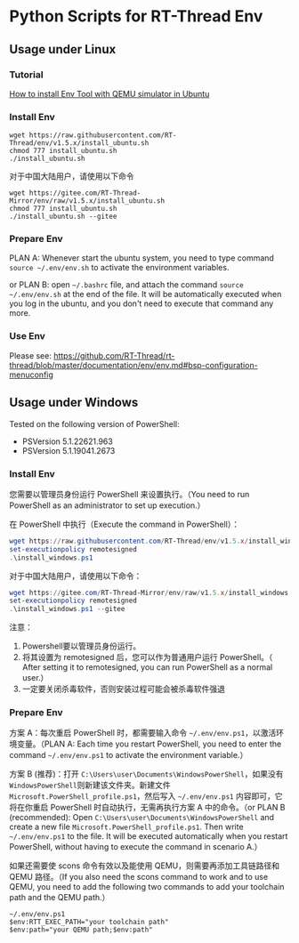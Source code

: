 # Python Scripts for RT-Thread Env

## Usage under Linux

### Tutorial

[How to install Env Tool with QEMU simulator in Ubuntu](https://github.com/RT-Thread/rt-thread/blob/master/documentation/quick-start/quick_start_qemu/quick_start_qemu_linux.md)

### Install Env

```
wget https://raw.githubusercontent.com/RT-Thread/env/v1.5.x/install_ubuntu.sh
chmod 777 install_ubuntu.sh
./install_ubuntu.sh
```

对于中国大陆用户，请使用以下命令
```
wget https://gitee.com/RT-Thread-Mirror/env/raw/v1.5.x/install_ubuntu.sh
chmod 777 install_ubuntu.sh
./install_ubuntu.sh --gitee
```

### Prepare Env

PLAN A: Whenever start the ubuntu system, you need to type command `source ~/.env/env.sh` to activate the environment variables.

or PLAN B: open `~/.bashrc` file, and attach the command `source ~/.env/env.sh` at the end of the file. It will be automatically executed when you log in the ubuntu, and you don't need to execute that command any more.
### Use Env

Please see: https://github.com/RT-Thread/rt-thread/blob/master/documentation/env/env.md#bsp-configuration-menuconfig

## Usage under Windows

Tested on the following version of PowerShell:

- PSVersion                      5.1.22621.963
- PSVersion                      5.1.19041.2673

### Install Env

您需要以管理员身份运行 PowerShell 来设置执行。（You need to run PowerShell as an administrator to set up execution.）

在 PowerShell 中执行（Execute the command in PowerShell）：

```powershell
wget https://raw.githubusercontent.com/RT-Thread/env/v1.5.x/install_windows.ps1 -O install_windows.ps1
set-executionpolicy remotesigned
.\install_windows.ps1
```

对于中国大陆用户，请使用以下命令：

```powershell
wget https://gitee.com/RT-Thread-Mirror/env/raw/v1.5.x/install_windows.ps1 -O install_windows.ps1
set-executionpolicy remotesigned
.\install_windows.ps1 --gitee
```

注意：
1. Powershell要以管理员身份运行。
2. 将其设置为 remotesigned 后，您可以作为普通用户运行 PowerShell。（ After setting it to remotesigned, you can run PowerShell as a normal user.）
3. 一定要关闭杀毒软件，否则安装过程可能会被杀毒软件强退

### Prepare Env

方案 A：每次重启 PowerShell 时，都需要输入命令 `~/.env/env.ps1`，以激活环境变量。（PLAN A: Each time you restart PowerShell, you need to enter the command `~/.env/env.ps1` to activate the environment variable.）

方案 B (推荐)：打开 `C:\Users\user\Documents\WindowsPowerShell`，如果没有`WindowsPowerShell`则新建该文件夹。新建文件 `Microsoft.PowerShell_profile.ps1`，然后写入 `~/.env/env.ps1` 内容即可，它将在你重启 PowerShell 时自动执行，无需再执行方案 A 中的命令。（or PLAN B (recommended): Open `C:\Users\user\Documents\WindowsPowerShell` and create a new file `Microsoft.PowerShell_profile.ps1`. Then write `~/.env/env.ps1` to the file. It will be executed automatically when you restart PowerShell, without having to execute the command in scenario A.）

如果还需要使 scons 命令有效以及能使用 QEMU，则需要再添加工具链路径和 QEMU 路径。（If you also need the scons command to work and to use QEMU, you need to add the following two commands to add your toolchain path and the QEMU path.）

```
~/.env/env.ps1
$env:RTT_EXEC_PATH="your toolchain path"
$env:path="your QEMU path;$env:path"
```
